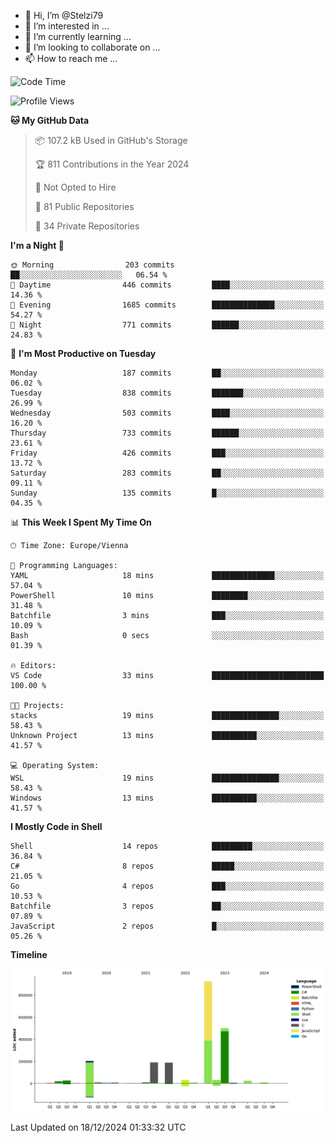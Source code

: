 - 👋 Hi, I’m @Stelzi79
- 👀 I’m interested in ...
- 🌱 I’m currently learning ...
- 💞️ I’m looking to collaborate on ...
- 📫 How to reach me ...

<!--START_SECTION:waka-->
![Code Time](http://img.shields.io/badge/Code%20Time-1%2C107%20hrs%2020%20mins-blue)

![Profile Views](http://img.shields.io/badge/Profile%20Views-0-blue)

**🐱 My GitHub Data** 

> 📦 107.2 kB Used in GitHub's Storage 
 > 
> 🏆 811 Contributions in the Year 2024
 > 
> 🚫 Not Opted to Hire
 > 
> 📜 81 Public Repositories 
 > 
> 🔑 34 Private Repositories 
 > 
**I'm a Night 🦉** 

```text
🌞 Morning                203 commits         ██░░░░░░░░░░░░░░░░░░░░░░░   06.54 % 
🌆 Daytime                446 commits         ████░░░░░░░░░░░░░░░░░░░░░   14.36 % 
🌃 Evening                1685 commits        ██████████████░░░░░░░░░░░   54.27 % 
🌙 Night                  771 commits         ██████░░░░░░░░░░░░░░░░░░░   24.83 % 
```
📅 **I'm Most Productive on Tuesday** 

```text
Monday                   187 commits         ██░░░░░░░░░░░░░░░░░░░░░░░   06.02 % 
Tuesday                  838 commits         ███████░░░░░░░░░░░░░░░░░░   26.99 % 
Wednesday                503 commits         ████░░░░░░░░░░░░░░░░░░░░░   16.20 % 
Thursday                 733 commits         ██████░░░░░░░░░░░░░░░░░░░   23.61 % 
Friday                   426 commits         ███░░░░░░░░░░░░░░░░░░░░░░   13.72 % 
Saturday                 283 commits         ██░░░░░░░░░░░░░░░░░░░░░░░   09.11 % 
Sunday                   135 commits         █░░░░░░░░░░░░░░░░░░░░░░░░   04.35 % 
```


📊 **This Week I Spent My Time On** 

```text
🕑︎ Time Zone: Europe/Vienna

💬 Programming Languages: 
YAML                     18 mins             ██████████████░░░░░░░░░░░   57.04 % 
PowerShell               10 mins             ████████░░░░░░░░░░░░░░░░░   31.48 % 
Batchfile                3 mins              ███░░░░░░░░░░░░░░░░░░░░░░   10.09 % 
Bash                     0 secs              ░░░░░░░░░░░░░░░░░░░░░░░░░   01.39 % 

🔥 Editors: 
VS Code                  33 mins             █████████████████████████   100.00 % 

🐱‍💻 Projects: 
stacks                   19 mins             ███████████████░░░░░░░░░░   58.43 % 
Unknown Project          13 mins             ██████████░░░░░░░░░░░░░░░   41.57 % 

💻 Operating System: 
WSL                      19 mins             ███████████████░░░░░░░░░░   58.43 % 
Windows                  13 mins             ██████████░░░░░░░░░░░░░░░   41.57 % 
```

**I Mostly Code in Shell** 

```text
Shell                    14 repos            █████████░░░░░░░░░░░░░░░░   36.84 % 
C#                       8 repos             █████░░░░░░░░░░░░░░░░░░░░   21.05 % 
Go                       4 repos             ███░░░░░░░░░░░░░░░░░░░░░░   10.53 % 
Batchfile                3 repos             ██░░░░░░░░░░░░░░░░░░░░░░░   07.89 % 
JavaScript               2 repos             █░░░░░░░░░░░░░░░░░░░░░░░░   05.26 % 
```



**Timeline**

![Lines of Code chart](https://raw.githubusercontent.com/Stelzi79/Stelzi79/main/assets/bar_graph.png)


 Last Updated on 18/12/2024 01:33:32 UTC
<!--END_SECTION:waka-->

<!---
Stelzi79/Stelzi79 is a ✨ special ✨ repository because its `README.md` (this file) appears on your GitHub profile.
You can click the Preview link to take a look at your changes.
--->
